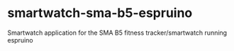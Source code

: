 # smartwatch-sma-b5-espruino
Smartwatch application for the SMA B5 fitness tracker/smartwatch running espruino
